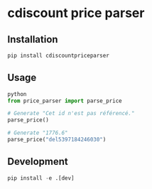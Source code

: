 # cdiscount price parser

## Installation
```python
pip install cdiscountpriceparser
```

## Usage
```python
python
from price_parser import parse_price

# Generate "Cet id n'est pas référencé."
parse_price()

# Generate "1776.6"
parse_price("del5397184246030")
```

## Development
```python
pip install -e .[dev]
```